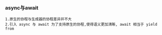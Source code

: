 ### async与await
```text
1.原生的协程与生成器的协程差异并不大
2.引入 async 与 await 为了支持原生的协程,使得语义更加清晰, await 相当于 yield from
```